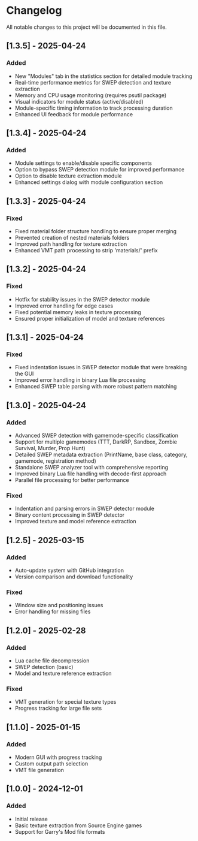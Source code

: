 # Changelog

All notable changes to this project will be documented in this file.

## [1.3.5] - 2025-04-24

### Added
- New "Modules" tab in the statistics section for detailed module tracking
- Real-time performance metrics for SWEP detection and texture extraction
- Memory and CPU usage monitoring (requires psutil package)
- Visual indicators for module status (active/disabled)
- Module-specific timing information to track processing duration
- Enhanced UI feedback for module performance

## [1.3.4] - 2025-04-24

### Added
- Module settings to enable/disable specific components
- Option to bypass SWEP detection module for improved performance
- Option to disable texture extraction module
- Enhanced settings dialog with module configuration section

## [1.3.3] - 2025-04-24

### Fixed
- Fixed material folder structure handling to ensure proper merging
- Prevented creation of nested materials folders
- Improved path handling for texture extraction
- Enhanced VMT path processing to strip 'materials/' prefix

## [1.3.2] - 2025-04-24

### Fixed
- Hotfix for stability issues in the SWEP detector module
- Improved error handling for edge cases
- Fixed potential memory leaks in texture processing
- Ensured proper initialization of model and texture references

## [1.3.1] - 2025-04-24

### Fixed
- Fixed indentation issues in SWEP detector module that were breaking the GUI
- Improved error handling in binary Lua file processing
- Enhanced SWEP table parsing with more robust pattern matching

## [1.3.0] - 2025-04-24

### Added
- Advanced SWEP detection with gamemode-specific classification
- Support for multiple gamemodes (TTT, DarkRP, Sandbox, Zombie Survival, Murder, Prop Hunt)
- Detailed SWEP metadata extraction (PrintName, base class, category, gamemode, registration method)
- Standalone SWEP analyzer tool with comprehensive reporting
- Improved binary Lua file handling with decode-first approach
- Parallel file processing for better performance

### Fixed
- Indentation and parsing errors in SWEP detector module
- Binary content processing in SWEP detector
- Improved texture and model reference extraction

## [1.2.5] - 2025-03-15

### Added
- Auto-update system with GitHub integration
- Version comparison and download functionality

### Fixed
- Window size and positioning issues
- Error handling for missing files

## [1.2.0] - 2025-02-28

### Added
- Lua cache file decompression
- SWEP detection (basic)
- Model and texture reference extraction

### Fixed
- VMT generation for special texture types
- Progress tracking for large file sets

## [1.1.0] - 2025-01-15

### Added
- Modern GUI with progress tracking
- Custom output path selection
- VMT file generation

## [1.0.0] - 2024-12-01

### Added
- Initial release
- Basic texture extraction from Source Engine games
- Support for Garry's Mod file formats
